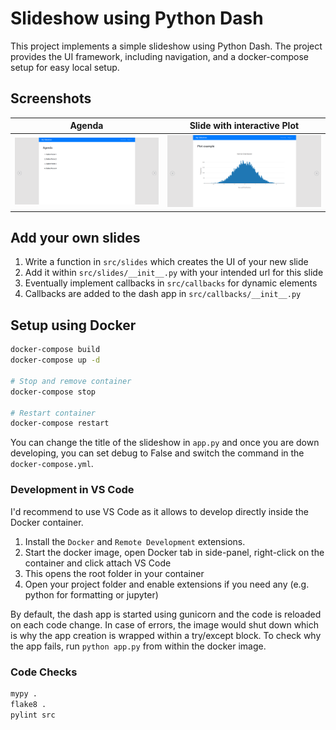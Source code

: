 # Slideshow using Python Dash

This project implements a simple slideshow using Python Dash. The project provides the UI framework, including navigation, and a docker-compose setup for easy local setup.


## Screenshots

|                                      Agenda                                       |                          Slide with interactive Plot                          |
| :-------------------------------------------------------------------------------: | :---------------------------------------------------------------------------: |
| ![](https://github.com/SebastianRehfeldt/dash-slideshow/blob/master/docs/images/overview.png) | ![](https://github.com/SebastianRehfeldt/dash-slideshow/blob/master/docs/images/plot.png) |


## Add your own slides

1. Write a function in `src/slides` which creates the UI of your new slide
2. Add it within `src/slides/__init__.py` with your intended url for this slide
3. Eventually implement callbacks in `src/callbacks` for dynamic elements
4. Callbacks are added to the dash app in `src/callbacks/__init__.py`


## Setup using Docker

```bash
docker-compose build
docker-compose up -d

# Stop and remove container
docker-compose stop

# Restart container
docker-compose restart
```

You can change the title of the slideshow in `app.py` and once you are down developing, you can set debug to False and switch the command in the `docker-compose.yml`.


### Development in VS Code

I'd recommend to use VS Code as it allows to develop directly inside the Docker container.

1. Install the `Docker` and `Remote Development` extensions.
2. Start the docker image, open Docker tab in side-panel, right-click on the container and click attach VS Code
3. This opens the root folder in your container
4. Open your project folder and enable extensions if you need any (e.g. python for formatting or jupyter)

By default, the dash app is started using gunicorn and the code is reloaded on each code change. 
In case of errors, the image would shut down which is why the app creation is wrapped within a try/except block.
To check why the app fails, run `python app.py` from within the docker image.


### Code Checks

```bash
mypy .
flake8 .
pylint src
```
